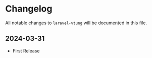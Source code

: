 # Changelog

All notable changes to `laravel-vtung` will be documented in this file.

## 2024-03-31
- First Release
